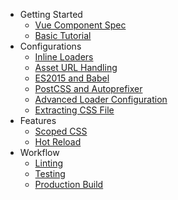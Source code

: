 - Getting Started
  - [Vue Component Spec](start/spec.md)
  - [Basic Tutorial](start/tutorial.md)
- Configurations
  - [Inline Loaders](configurations/inline-loaders.md)
  - [Asset URL Handling](configurations/asset-url.md)
  - [ES2015 and Babel](configurations/es2015.md)
  - [PostCSS and Autoprefixer](configurations/postcss.md)
  - [Advanced Loader Configuration](configurations/advanced.md)
  - [Extracting CSS File](configurations/extract-css.md)
- Features
  - [Scoped CSS](features/scoped-css.md)
  - [Hot Reload](features/hot-reload.md)
- Workflow
  - [Linting](workflow/linting.md)
  - [Testing](workflow/testing.md)
  - [Production Build](workflow/production.md)
